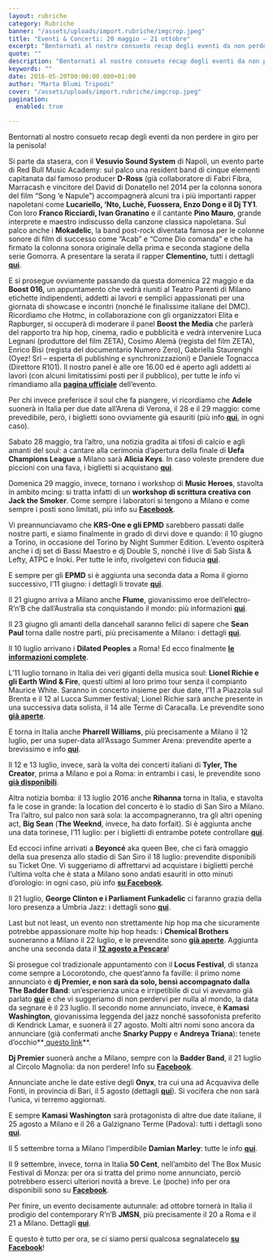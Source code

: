 ```yaml
---
layout: rubriche
category: Rubriche
banner: "/assets/uploads/import.rubriche/imgcrop.jpeg"
title: "Eventi & Concerti: 20 maggio – 21 ottobre"
excerpt: "Bentornati al nostro consueto recap degli eventi da non perdere in giro per la penisola! Si parte da stasera, con il Vesuvio Sound System di Napoli, un evento parte di Red Bull Music Academy: sul palco una resident band di cinque elementi capitanata dal famoso producer D-Ross (già collaboratore di Fabri Fibra, Marracash e vincitore [&hellip"
quote: ""
description: "Bentornati al nostro consueto recap degli eventi da non perdere in giro per la penisola! Si parte da stasera, con il Vesuvio Sound System di Napoli, un evento parte di Red Bull Music Academy: sul palco una resident band di cinque elementi capitanata dal famoso producer D-Ross (già collaboratore di Fabri Fibra, Marracash e vincitore [&hellip"
keywords: ""
date: 2016-05-20T00:00:00.000+01:00
author: "Marta Blumi Tripodi"
cover: "/assets/uploads/import.rubriche/imgcrop.jpeg"
pagination:
  enabled: true

---
```


Bentornati al nostro consueto recap degli eventi da non perdere in giro per la penisola!

Si parte da stasera, con il **Vesuvio Sound System** di Napoli, un evento parte di Red Bull Music Academy: sul palco una resident band di cinque elementi capitanata dal famoso producer **D-Ross** (già collaboratore di Fabri Fibra, Marracash e vincitore del David di Donatello nel 2014 per la colonna sonora del film “Song ‘e Napule”) accompagnerà alcuni tra i più importanti rapper napoletani come **Lucariello, ‘Nto, Luchè, Fuossera, Enzo Dong e il Dj TY1**. Con loro **Franco Ricciardi, Ivan Granatino** e il cantante **Pino Mauro**, grande interprete e maestro indiscusso della canzone classica napoletana. Sul palco anche i **Mokadelic**, la band post-rock diventata famosa per le colonne sonore di film di successo come “Acab” e “Come Dio comanda” e che ha firmato la colonna sonora originale della prima e seconda stagione della serie Gomorra. A presentare la serata il rapper **Clementino,** tutti i dettagli [**qui**](https://www.facebook.com/events/1710752369180925/).

E si prosegue ovviamente passando da questa domenica 22 maggio e da **Boost 016,** un appuntamento che vedrà riuniti al Teatro Parenti di Milano etichette indipendenti, addetti ai lavori e semplici appassionati per una giornata di showcase e incontri (nonché le finalissime italiane del DMC). Ricordiamo che Hotmc, in collaborazione con gli organizzatori Elita e Rapburger, si occuperà di moderare il panel **Boost the Media** che parlerà del rapporto tra hip hop, cinema, radio e pubblicità e vedrà intervenire Luca Legnani (produttore del film ZETA), Cosimo Alemà (regista del film ZETA), Enrico Bisi (regista del documentario Numero Zero), Gabriella Staurenghi (Oyez! Srl – esperta di publishing e synchronizzazioni) e Daniele Tognacca (Direttore R101). Il nostro panel è alle ore 16.00 ed è aperto agli addetti ai lavori (con alcuni limitatissimi posti per il pubblico), per tutte le info vi rimandiamo alla [**pagina ufficiale**](https://www.facebook.com/events/1263215400374549/) dell’evento.

Per chi invece preferisce il soul che fa piangere, vi ricordiamo che **Adele** suonerà in Italia per due date all’Arena di Verona, il 28 e il 29 maggio: come prevedibile, però, i biglietti sono ovviamente già esauriti (più info **[qui](http://www.dalessandroegalli.com/events/372/adele)**, in ogni caso).

Sabato 28 maggio, tra l’altro, una notizia gradita ai tifosi di calcio e agli amanti del soul: a cantare alla cerimonia d’apertura della finale di **Uefa Champions League** a Milano sarà **Alicia Keys**. In caso voleste prendere due piccioni con una fava, i biglietti si acquistano [**qui**](http://it.uefa.com/uefachampionsleague/ticketing/index.html).

Domenica 29 maggio, invece, tornano i workshop di **Music Heroes**, stavolta in ambito mcing: si tratta infatti di un **workshop di scrittura creativa con Jack the Smoker**. Come sempre i laboratori si tengono a Milano e come sempre i posti sono limitati, più info su [**Facebook**](https://www.facebook.com/events/1557328394564371/).

Vi preannunciavamo che **KRS-One e gli EPMD** sarebbero passati dalle nostre parti, e siamo finalmente in grado di dirvi dove e quando: il 10 giugno a Torino, in occasione del Torino by Night Summer Edition. L’evento ospiterà anche i dj set di Bassi Maestro e dj Double S, nonché i live di Sab Sista & Lefty, ATPC e Inoki. Per tutte le info, rivolgetevi con fiducia [**qui**](https://www.facebook.com/events/108250062921038/).

E sempre per gli **EPMD** si è aggiunta una seconda data a Roma il giorno successivo, l’11 giugno: i dettagli li trovate [**qui**](https://www.facebook.com/events/130496314023006/).

Il 21 giugno arriva a Milano anche **Flume**, giovanissimo eroe dell’electro-R’n’B che dall’Australia sta conquistando il mondo: più informazioni [**qui**](https://www.facebook.com/events/547476328710854/).

Il 23 giugno gli amanti della dancehall saranno felici di sapere che **Sean Paul** torna dalle nostre parti, più precisamente a Milano: i dettagli **[qui](https://www.facebook.com/events/1568012920176917/)**.

Il 10 luglio arrivano i **Dilated Peoples** a Roma! Ed ecco finalmente [**le informazioni complete**](https://www.facebook.com/events/1720483704882997/).

L’11 luglio tornano in Italia dei veri giganti della musica soul: **Lionel Richie e gli Earth Wind & Fire**, questi ultimi al loro primo tour senza il compianto Maurice White. Saranno in concerto insieme per due date, l’11 a Piazzola sul Brenta e il 12 al Lucca Summer festival; Lionel Richie sarà anche presente in una successiva data solista, il 14 alle Terme di Caracalla. Le prevendite sono **[già aperte](http://www.ticketone.it/tickets.html?affiliate=IGA&doc=erdetaila&fun=erdetail&erid=1582338&includeOnlybookable=true&xtor=SEC-303030332-GOO)**.

E torna in Italia anche **Pharrell Williams**, più precisamente a Milano il 12 luglio, per una super-data all’Assago Summer Arena: prevendite aperte a brevissimo e info **[qui](https://www.facebook.com/events/218761501834997/)**.

Il 12 e 13 luglio, invece, sarà la volta dei concerti italiani di **Tyler, The Creator**, prima a Milano e poi a Roma: in entrambi i casi, le prevendite sono **[già disponibili](http://www.vivoconcerti.com/artisti/tyler-the-creator)**.

Altra notizia bomba: il 13 luglio 2016 anche **Rihanna** torna in Italia, e stavolta fa le cose in grande: la location del concerto è lo stadio di San Siro a Milano. Tra l’altro, sul palco non sarà sola: la accompagneranno, tra gli altri opening act, **Big Sean** (**The Weeknd**, invece, ha dato forfait). Si è aggiunta anche una data torinese, l’11 luglio: per i biglietti di entrambe potete controllare **[qui](https://www.livenation.it/show/788444/rihanna-anti-world-tour/milano/2016-07-13/it)**.

Ed eccoci infine arrivati a **Beyoncé** aka queen Bee, che ci farà omaggio della sua presenza allo stadio di San Siro il 18 luglio: prevendite disponibili su Ticket One. Vi suggeriamo di affrettarvi ad acquistare i biglietti perché l’ultima volta che è stata a Milano sono andati esauriti in otto minuti d’orologio: in ogni caso, più info **[su Facebook](https://www.facebook.com/events/1668905290064018/)**.

Il 21 luglio, **George Clinton e i Parliament Funkadelic** ci faranno grazia della loro presenza a Umbria Jazz: i dettagli sono **[qui](http://www.umbriajazz.com/pagine/15-luglio)**.

Last but not least, un evento non strettamente hip hop ma che sicuramente potrebbe appassionare molte hip hop heads: i **Chemical Brothers** suoneranno a Milano il 22 luglio, e le prevendite sono **[già aperte](http://www.ticketone.it/the-chemical-brothers-biglietti.html?affiliate=ITT&doc=artistPages/tickets&fun=artist&action=tickets&kuid=458808)**. Aggiunta anche una seconda data il **[12 agosto a Pescara](http://www.circolomagnolia.it/evento/3226/B-REAL-of-CYPRESS-HILL-DEMRICK-RODIGAN-and-more)**!

Si prosegue col tradizionale appuntamento con il **Locus Festival**, di stanza come sempre a Locorotondo, che quest’anno fa faville: il primo nome annunciato è **dj Premier, e non sarà da solo, bensì accompagnato dalla The Badder Band**: un’esperienza unica e irripetibile di cui vi avevamo già parlato **[qui](https://hotmc.com/dj-premier-e-in-tour-con-una-band-ecco-il-video-della-loro-performance/)** e che vi suggeriamo di non perdervi per nulla al mondo, la data da segnare è il 23 luglio. Il secondo nome annunciato, invece, è **Kamasi Washington**, giovanissima leggenda del jazz nonché sassofonista preferito di Kendrick Lamar, e suonerà il 27 agosto. Molti altri nomi sono ancora da annunciare (già confermati anche **Snarky Puppy** e **Andreya Triana**): tenete d’occhio**[ questo link](http://www.locusfestival.it/)**.

**Dj Premier** suonerà anche a Milano, sempre con la **Badder Band**, il 21 luglio al Circolo Magnolia: da non perdere! Info su [**Facebook**](https://www.facebook.com/events/1767296840166808/).

Annunciate anche le date estive degli **Onyx**, tra cui una ad Acquaviva delle Fonti, in provincia di Bari, il 5 agosto (dettagli [**qui**](https://www.facebook.com/events/239819466383349/)). Si vocifera che non sarà l’unica, vi terremo aggiornati.

E sempre **Kamasi Washington** sarà protagonista di altre due date italiane, il 25 agosto a Milano e il 26 a Galzignano Terme (Padova): tutti i dettagli sono **[qui](http://www.radarconcerti.com/)**.

Il 5 settembre torna a Milano l’imperdibile **Damian Marley**: tutte le info [**qui**](https://www.facebook.com/events/1675587356042699/).

Il 9 settembre, invece, torna in Italia **50 Cent**, nell’ambito del The Box Music Festival di Monza: per ora si tratta del primo nome annunciato, perciò potrebbero esserci ulteriori novità a breve. Le (poche) info per ora disponibili sono su [**Facebook**](https://www.facebook.com/events/1005890956169275/).

Per finire, un evento decisamente autunnale: ad ottobre tornerà in Italia il prodigio del contemporary R’n’B **JMSN**, più precisamente il 20 a Roma e il 21 a Milano. Dettagli [**qui**](http://www.radarconcerti.com/jmsn-nuovo-album-e-due-date-in-italia-ad-ottobre/).

E questo è tutto per ora, se ci siamo persi qualcosa segnalatecelo **[su Facebook](https://www.facebook.com/hotmcmag/)**!